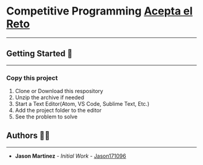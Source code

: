 # Competitive Programming [Acepta el Reto](https://www.aceptaelreto.com) 
------------

## Getting Started 🚥

------------

### Copy this project 
1. Clone or Download this respository
2. Unzip the archive if needed
3. Start a Text Editor(Atom, VS Code, Sublime Text, Etc.)
4. Add the project folder to the editor
5.  See the problem to solve

## Authors 👨‍💻

------------
- **Jason Martinez** - *Initial Work* - [Jason171096](https://github.com/Jason171096)
